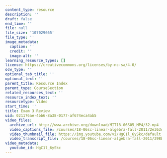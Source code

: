 ```yaml
---
content_type: resource
description: ''
draft: false
end_time: ''
file: null
file_size: '107029665'
file_type: ''
image_metadata:
  caption: ''
  credit: ''
  image-alt: ''
learning_resource_types: []
license: https://creativecommons.org/licenses/by-nc-sa/4.0/
ocw_type: ''
optional_tab_title: ''
optional_text: ''
parent_title: Resource Index
parent_type: CourseSection
related_resources_text: ''
resource_index_text: ''
resourcetype: Video
start_time: ''
title: Exam 3 Review
uid: 021176ae-4bb6-8a38-0177-af674eca4ab5
video_files:
  archive_url: http://www.archive.org/download/MIT18.06S05_MP4/32.mp4
  video_captions_file: /courses/18-06sc-linear-algebra-fall-2011/2e363da9e1345b569f0dac0141917bec_HgC1l_6ySkc.vtt
  video_thumbnail_file: https://img.youtube.com/vi/HgC1l_6ySkc/default.jpg
  video_transcript_file: /courses/18-06sc-linear-algebra-fall-2011/298b92329936c45bd90c7f90b605879b_HgC1l_6ySkc.pdf
video_metadata:
  youtube_id: HgC1l_6ySkc
---
```

